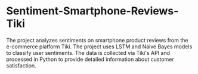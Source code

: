 # Sentiment-Smartphone-Reviews-Tiki

The project analyzes sentiments on smartphone product reviews from the e-commerce platform Tiki. The project uses LSTM and Naive Bayes models to classify user sentiments.
The data is collected via Tiki's API and processed in Python to provide detailed information about customer satisfaction.
